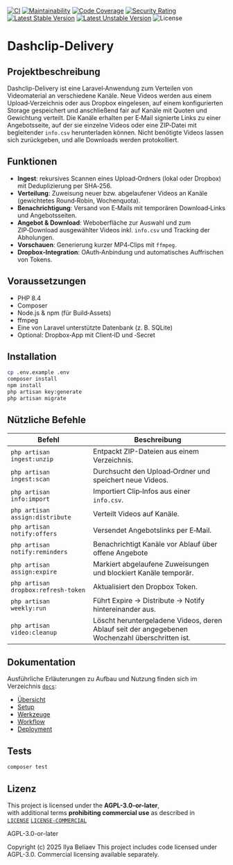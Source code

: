 [![CI](https://github.com/N3XT0R/dashclip-delivery/actions/workflows/ci.yml/badge.svg)](https://github.com/N3XT0R/dashclip-delivery/actions/workflows/ci.yml)
[![Maintainability](https://qlty.sh/gh/N3XT0R/projects/dashclip-delivery/maintainability.svg)](https://qlty.sh/gh/N3XT0R/projects/dashclip-delivery)
[![Code Coverage](https://qlty.sh/gh/N3XT0R/projects/dashclip-delivery/coverage.svg)](https://qlty.sh/gh/N3XT0R/projects/dashclip-delivery)
[![Security Rating](https://sonarcloud.io/api/project_badges/measure?project=N3XT0R_dashclip-delivery&metric=security_rating)](https://sonarcloud.io/summary/new_code?id=N3XT0R_dashclip-delivery)
[![Latest Stable Version](https://poser.pugx.org/n3xt0r/dashclip-delivery/v/stable)](https://packagist.org/packages/n3xt0r/dashclip-delivery)
[![Latest Unstable Version](https://poser.pugx.org/n3xt0r/dashclip-delivery/v/unstable)](https://packagist.org/packages/n3xt0r/dashclip-delivery)
![License](https://img.shields.io/badge/license-AGPL--3.0%20%2F%20Commercial-blue)

# Dashclip-Delivery

## Projektbeschreibung

Dashclip-Delivery ist eine Laravel‑Anwendung zum Verteilen von Videomaterial an verschiedene Kanäle. Neue Videos werden
aus
einem Upload‑Verzeichnis oder aus Dropbox eingelesen, auf einem konfigurierten Storage gespeichert und anschließend fair
auf Kanäle mit Quoten und Gewichtung verteilt. Die Kanäle erhalten per E‑Mail signierte Links zu einer Angebotsseite,
auf der sie einzelne Videos oder eine ZIP‑Datei mit begleitender `info.csv` herunterladen können. Nicht benötigte Videos
lassen sich zurückgeben, und alle Downloads werden protokolliert.

## Funktionen

- **Ingest**: rekursives Scannen eines Upload‑Ordners (lokal oder Dropbox) mit Deduplizierung per SHA‑256.
- **Verteilung**: Zuweisung neuer bzw. abgelaufener Videos an Kanäle (gewichtetes Round‑Robin, Wochenquota).
- **Benachrichtigung**: Versand von E‑Mails mit temporären Download‑Links und Angebotsseiten.
- **Angebot & Download**: Weboberfläche zur Auswahl und zum ZIP‑Download ausgewählter Videos inkl. `info.csv` und
  Tracking der Abholungen.
- **Vorschauen**: Generierung kurzer MP4‑Clips mit `ffmpeg`.
- **Dropbox‑Integration**: OAuth‑Anbindung und automatisches Auffrischen von Tokens.

## Voraussetzungen

- PHP 8.4
- Composer
- Node.js & npm (für Build‑Assets)
- ffmpeg
- Eine von Laravel unterstützte Datenbank (z. B. SQLite)
- Optional: Dropbox‑App mit Client‑ID und ‑Secret

## Installation

```bash
cp .env.example .env
composer install
npm install
php artisan key:generate
php artisan migrate
```

## Nützliche Befehle

| Befehl                              | Beschreibung                                                                                    |
|-------------------------------------|-------------------------------------------------------------------------------------------------|
| `php artisan ingest:unzip`          | Entpackt ZIP-Dateien aus einem Verzeichnis.                                                     |
| `php artisan ingest:scan`           | Durchsucht den Upload‑Ordner und speichert neue Videos.                                         |
| `php artisan info:import`           | Importiert Clip‑Infos aus einer `info.csv`.                                                     |
| `php artisan assign:distribute`     | Verteilt Videos auf Kanäle.                                                                     |
| `php artisan notify:offers`         | Versendet Angebotslinks per E‑Mail.                                                             |
| `php artisan notify:reminders`      | Benachrichtigt Kanäle vor Ablauf über offene Angebote                                           |                         
| `php artisan assign:expire`         | Markiert abgelaufene Zuweisungen und blockiert Kanäle temporär.                                 |
| `php artisan dropbox:refresh-token` | Aktualisiert den Dropbox Token.                                                                 |
| `php artisan weekly:run`            | Führt Expire → Distribute → Notify hintereinander aus.                                          |
| `php artisan video:cleanup`         | Löscht heruntergeladene Videos, deren Ablauf seit der angegebenen Wochenzahl überschritten ist. |

## Dokumentation

Ausführliche Erläuterungen zu Aufbau und Nutzung finden sich im Verzeichnis [`docs`](docs):

- [Übersicht](docs/README.md)
- [Setup](docs/setup.md)
- [Werkzeuge](docs/tool.md)
- [Workflow](docs/workflow.md)
- [Deployment](docs/deployment.md)

## Tests

```bash
composer test
```

## Lizenz

This project is licensed under the **AGPL-3.0-or-later**,  
with additional terms **prohibiting commercial use** as described in  
[`LICENSE`](LICENSE)
[`LICENSE-COMMERCIAL`](LICENSE-COMMERCIAL.md)

AGPL-3.0-or-later

Copyright (c) 2025 Ilya Beliaev
This project includes code licensed under AGPL-3.0. Commercial licensing available separately.
